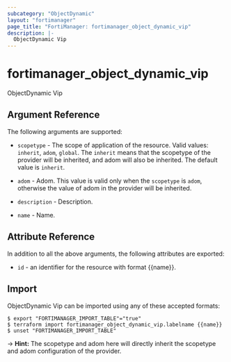 ```yaml
---
subcategory: "ObjectDynamic"
layout: "fortimanager"
page_title: "FortiManager: fortimanager_object_dynamic_vip"
description: |-
  ObjectDynamic Vip
---
```


# fortimanager_object_dynamic_vip
ObjectDynamic Vip

## Argument Reference


The following arguments are supported:

* `scopetype` - The scope of application of the resource. Valid values: `inherit`, `adom`, `global`. The `inherit` means that the scopetype of the provider will be inherited, and adom will also be inherited. The default value is `inherit`.
* `adom` - Adom. This value is valid only when the `scopetype` is `adom`, otherwise the value of adom in the provider will be inherited.

* `description` - Description.
* `name` - Name.


## Attribute Reference

In addition to all the above arguments, the following attributes are exported:
* `id` - an identifier for the resource with format {{name}}.

## Import

ObjectDynamic Vip can be imported using any of these accepted formats:
```
$ export "FORTIMANAGER_IMPORT_TABLE"="true"
$ terraform import fortimanager_object_dynamic_vip.labelname {{name}}
$ unset "FORTIMANAGER_IMPORT_TABLE"
```
-> **Hint:** The scopetype and adom here will directly inherit the scopetype and adom configuration of the provider.
